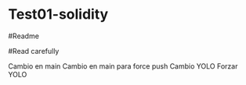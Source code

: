 # Test01-solidity
#Readme

#Read carefully

Cambio en main
Cambio en main para force push
Cambio YOLO
Forzar YOLO
